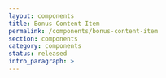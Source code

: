 ```yaml
---
layout: components
title: Bonus Content Item
permalink: /components/bonus-content-item
section: components
category: components
status: released
intro_paragraph: >
---
```

